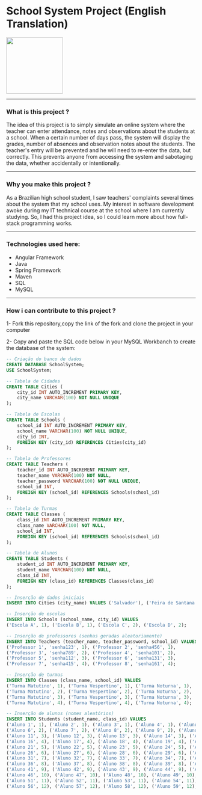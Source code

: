 <h1>School System Project (English Translation)</h1>

<img width="150px" src="https://static.vecteezy.com/system/resources/thumbnails/004/641/880/small_2x/illustration-of-high-school-building-school-building-free-vector.jpg">  

<hr>

<h3>What is this project ?</h3>

<p>The idea of ​​this project is to simply simulate an online system where the teacher can enter attendance, notes and observations about the students at a school. When a certain number of days pass, the system will display the grades, number of absences and observation notes about the students. The teacher's entry will be prevented and he will need to re-enter the data, but correctly. This prevents anyone from accessing the system and sabotaging the data, whether accidentally or intentionally. </p>

<hr>

<h3>Why you make this project ?</h3>

<p>As a Brazilian high school student, I saw teachers' complaints several times about the system that my school uses. My interest in software development awoke during my IT technical course at the school where I am currently studying. So, I had this project idea, so I could learn more about how full-stack programming works.</p>

<hr>

<h3>Technologies used here:</h3>

<ul>
    <li>Angular Framework</li>
    <li>Java</li>
    <li>Spring Framework</li>
    <li>Maven</li>
    <li>SQL</li>
    <li>MySQL</li>
</ul>

<hr>

<h3>How i can contribute to this project ?</h3>

<p>1- Fork this repository,copy the link of the fork and clone the project in your computer</p>

<p>2- Copy and paste the SQL code below in your MySQL Workbanch to create the database of the system: </p>

```sql
-- Criação do banco de dados
CREATE DATABASE SchoolSystem;
USE SchoolSystem;

-- Tabela de Cidades
CREATE TABLE Cities (
    city_id INT AUTO_INCREMENT PRIMARY KEY,
    city_name VARCHAR(100) NOT NULL UNIQUE
);

-- Tabela de Escolas
CREATE TABLE Schools (
    school_id INT AUTO_INCREMENT PRIMARY KEY,
    school_name VARCHAR(100) NOT NULL UNIQUE,
    city_id INT,
    FOREIGN KEY (city_id) REFERENCES Cities(city_id)
);

-- Tabela de Professores
CREATE TABLE Teachers (
    teacher_id INT AUTO_INCREMENT PRIMARY KEY,
    teacher_name VARCHAR(100) NOT NULL,
    teacher_password VARCHAR(100) NOT NULL UNIQUE,
    school_id INT,
    FOREIGN KEY (school_id) REFERENCES Schools(school_id)
);

-- Tabela de Turmas
CREATE TABLE Classes (
    class_id INT AUTO_INCREMENT PRIMARY KEY,
    class_name VARCHAR(100) NOT NULL,
    school_id INT,
    FOREIGN KEY (school_id) REFERENCES Schools(school_id)
);

-- Tabela de Alunos
CREATE TABLE Students (
    student_id INT AUTO_INCREMENT PRIMARY KEY,
    student_name VARCHAR(100) NOT NULL,
    class_id INT,
    FOREIGN KEY (class_id) REFERENCES Classes(class_id)
);

-- Inserção de dados iniciais
INSERT INTO Cities (city_name) VALUES ('Salvador'), ('Feira de Santana');

-- Inserção de escolas
INSERT INTO Schools (school_name, city_id) VALUES
('Escola A', 1), ('Escola B', 1), ('Escola C', 2), ('Escola D', 2);

-- Inserção de professores (senhas geradas aleatoriamente)
INSERT INTO Teachers (teacher_name, teacher_password, school_id) VALUES
('Professor 1', 'senha123', 1), ('Professor 2', 'senha456', 1),
('Professor 3', 'senha789', 2), ('Professor 4', 'senha101', 2),
('Professor 5', 'senha112', 3), ('Professor 6', 'senha131', 3),
('Professor 7', 'senha415', 4), ('Professor 8', 'senha161', 4);

-- Inserção de turmas
INSERT INTO Classes (class_name, school_id) VALUES
('Turma Matutino', 1), ('Turma Vespertino', 1), ('Turma Noturna', 1),
('Turma Matutino', 2), ('Turma Vespertino', 2), ('Turma Noturna', 2),
('Turma Matutino', 3), ('Turma Vespertino', 3), ('Turma Noturna', 3),
('Turma Matutino', 4), ('Turma Vespertino', 4), ('Turma Noturna', 4);

-- Inserção de alunos (nomes aleatórios)
INSERT INTO Students (student_name, class_id) VALUES
('Aluno 1', 1), ('Aluno 2', 1), ('Aluno 3', 1), ('Aluno 4', 1), ('Aluno 5', 1),
('Aluno 6', 2), ('Aluno 7', 2), ('Aluno 8', 2), ('Aluno 9', 2), ('Aluno 10', 2),
('Aluno 11', 3), ('Aluno 12', 3), ('Aluno 13', 3), ('Aluno 14', 3), ('Aluno 15', 3),
('Aluno 16', 4), ('Aluno 17', 4), ('Aluno 18', 4), ('Aluno 19', 4), ('Aluno 20', 4),
('Aluno 21', 5), ('Aluno 22', 5), ('Aluno 23', 5), ('Aluno 24', 5), ('Aluno 25', 5),
('Aluno 26', 6), ('Aluno 27', 6), ('Aluno 28', 6), ('Aluno 29', 6), ('Aluno 30', 6),
('Aluno 31', 7), ('Aluno 32', 7), ('Aluno 33', 7), ('Aluno 34', 7), ('Aluno 35', 7),
('Aluno 36', 8), ('Aluno 37', 8), ('Aluno 38', 8), ('Aluno 39', 8), ('Aluno 40', 8),
('Aluno 41', 9), ('Aluno 42', 9), ('Aluno 43', 9), ('Aluno 44', 9), ('Aluno 45', 9),
('Aluno 46', 10), ('Aluno 47', 10), ('Aluno 48', 10), ('Aluno 49', 10), ('Aluno 50', 10),
('Aluno 51', 11), ('Aluno 52', 11), ('Aluno 53', 11), ('Aluno 54', 11), ('Aluno 55', 11),
('Aluno 56', 12), ('Aluno 57', 12), ('Aluno 58', 12), ('Aluno 59', 12), ('Aluno 60', 12);
```

<p></p>